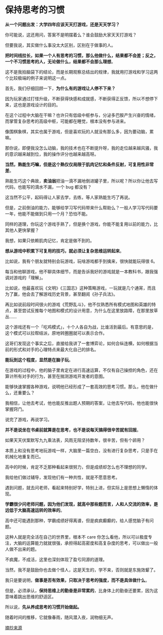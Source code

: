 # 保持思考的习惯

**从一个问题出发：大学四年应该天天打游戏，还是天天学习？**

你可能说，这还用问，答案不是明摆着么？谁会鼓励大家天天打游戏？

但要我说，其实做什么事没太大区别，区别在于做事的人。

**把时间线拉长，如果一个人有思考的习惯，那么他做什么，结果都不会差；反之，一个不习惯思考的人，无论做什么，结果都不会那么理想**。

这不是我拍脑袋下的结论，而是长期观察总结出的规律，我就用打游戏和学习这两个比较极端的例子来说明这一点。

首先，我们仔细回顾一下，**为什么有的游戏让人停不下来？**

因为玩家通过打怪升级，不断获得快感和成就感，不断获得正反馈，所以不想停下来，这也是游戏设计的目的。

在这个过程中大脑在干嘛？也许只有低级中枢参与，分泌多巴胺产生兴奋的情绪，而掌管复杂思考的高级中枢，可能都在睡觉，根本没有参与进来。

像围棋象棋，其实也属于游戏，但是喜欢玩的人就没有那么多，因为要动脑，累嘛。

那你说，即便我没怎么动脑，我的技术也在不断提升呀，我的走位越来越风骚，我的意识越来越到位，我的操作评分也越来越高呀。

**当然，熟能生巧嘛，但是这个熟仅仅局限于肌肉记忆和条件反射，可复用性非常差**。

熟能生巧这个典故，**卖油翁**把油一滴不漏地倒进罐子里，所以呢？所以你让他去写代码，也能写的滴水不漏，一个 bug 都没有？

这当然不公平，起码得让人家去学，去练，等人家熟能生巧了再说。

但是，之前倒油的能力，能够给学习写代码带来什么帮助么？一般人学习写代码要一年，他能不能做到只用一个月？恐怕不能。

同样的道理，你玩这个游戏手熟了，但是换个游戏，你能不能复用以前的能力，比其他人更快掌握？

我想，如果只依赖肌肉记忆，肯定是做不到的。

**想从游戏中积累下可复用的技巧，就必须让复杂思维运转起来**。

比如说，我有个朋友就特别会玩游戏，玩啥游戏都手到擒来，很快就能玩得很 6。

每当和他聊游戏，他不聊具体细节，而是告诉我好的游戏就是一本教科书，跟我强调对游戏的「理解」。

比如说，他最喜欢玩《文明》《三国志》这种策略游戏，一玩就是几个通宵，而且为了赢，他会去了解游戏历史背景，甚至翻阅《孙子兵法》。

再比如说前段时间很火的游戏《荒野乱斗》，他不仅熟悉所有模式地图和英雄的特点，甚至尝试反推每个地图和模式的设计用意，为什么在这里放路障，在那里放草丛……

这个游戏还有一个「吃鸡模式」，十个人各自为战，比谁活到最后。有意思的是，这个模式可以拉帮结派，原地转圈圈就可以表示合作。

这哥们发现这个事实之后，直接给我讲了一套博弈论，如何合纵连横，如何根据当前的形式和对手的心理特点来最大化自己的排名。

**能玩到这个程度，显然是在脑子玩**。

在游戏的过程中，他的脑子里肯定在进行高速运算，不仅有自己操控的角色，还在算计所有对手的行为，甚至在揣测游戏开发者的意图。

能够快速掌握各种游戏，说明他已经形成了一套高效的思考习惯。那么，他在做什么，还重要么？

我相信，让他去考试，他也能反推出题人预期的答案，让他去写代码，他也能很快掌握窍门。

说完了游戏，再说学习。

**并不是说坐在书桌前就算是在思考，也不是说每天搞得很辛苦就有回报**。

如果天天伏案默写九九乘法表，风雨无阻坚持数年，很辛苦，但有个卵用？

本质上和没有思考地玩游戏一样，大脑里一篇空白，没有进行复杂思考，只是手在机械化地重复而已。

高中的时候，肯定不乏那种看起来很努力，但是成绩却怎么也不理想的同学。

我给他们做过辅导，发现他们有一种共性，就是不愿意思考。

遇到问题，就去问老师，看起来特别好学，特别上进，但实际上是思想上懒惰的体现。

**学霸很少问老师问题，因为他们发现，就高中那些题而言，人和人交流的效率，是远低于大脑高速运转的效率的**。

高中还可能遇到那种，学霸成绩好得离谱，但是疯疯癫癫的，给人感觉脑子有问题。

这种人就是完全活在自己的世界里，根本不 care 你怎么看他，所以可以极度专注，大脑的运算能力就就很强，承担得起高密度和高复杂度的思考，可以做出一般人做不出来的题。

不疯魔，不成活，这里也深刻体现了盈亏同源的道理。

当然，我不是鼓励你也去做个怪人，这是天生的，学不来，否则就是东施效颦了。

我只是要说明，**做事是否有效果，只取决于思考的强度，而不是具体做什么**。

但是，必须承认，**保持思维上的勤奋是非常累的**，比身体上的勤奋还要累，因为这意味着跳出思维的舒适区。

所以说，**先从养成思考的习惯开始做起。**

随着时间的推移，它就像春雨，随风潜入夜，润物细无声。

[摘抄来源](https://mp.weixin.qq.com/s/6N779bR_ezda5AkhRryrPw)